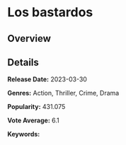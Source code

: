 # Los bastardos

## Overview

 

## Details

**Release Date:** 2023-03-30

**Genres:** Action, Thriller, Crime, Drama

**Popularity:** 431.075

**Vote Average:** 6.1

**Keywords:** 

